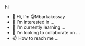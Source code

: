 hi
- 👋 Hi, I’m @Mbarkakossay
- 👀 I’m interested in ...
- 🌱 I’m currently learning ...
- 💞️ I’m looking to collaborate on ...
- 📫 How to reach me ...

<!---
Mbarkakossay/Mbarkakossay is a ✨ special ✨ repository because its `README.md` (this file) appears on your GitHub profile.
You can click the Preview link to take a look at your changes.
--->
